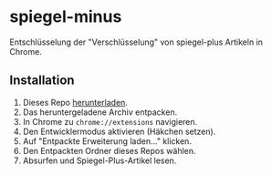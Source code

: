 # spiegel-minus
Entschlüsselung der "Verschlüsselung" von spiegel-plus Artikeln in Chrome.

## Installation
1. Dieses Repo [herunterladen](https://github.com/creimers/spiegel-minus/archive/master.zip).
2. Das heruntergeladene Archiv entpacken.
3. In Chrome zu `chrome://extensions` navigieren.
4. Den Entwicklermodus aktivieren (Häkchen setzen).
5. Auf "Entpackte Erweiterung laden..." klicken.
6. Den Entpackten Ordner dieses Repos wählen.
7. Absurfen und Spiegel-Plus-Artikel lesen.
